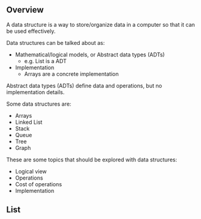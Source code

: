 ## Overview

A data structure is a way to store/organize data in a computer so that it can be used effectively.

Data structures can be talked about as:

- Mathematical/logical models, or Abstract data types (ADTs)
    - e.g. List is a ADT 
- Implementation
    - Arrays are a concrete implementation


Abstract data types (ADTs) define data and operations, but no implementation details.

Some data structures are:
- Arrays
- Linked List
- Stack
- Queue
- Tree
- Graph

These are some topics that should be explored with data structures:
- Logical view
- Operations
- Cost of operations
- Implementation

## List





